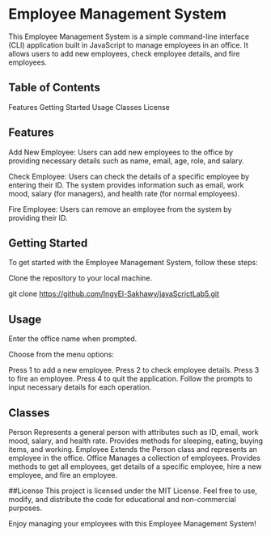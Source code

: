 # Employee Management System
This Employee Management System is a simple command-line interface (CLI) application built in JavaScript to manage employees in an office. It allows users to add new employees, check employee details, and fire employees.

## Table of Contents

Features
Getting Started
Usage
Classes
License

## Features
Add New Employee: Users can add new employees to the office by providing necessary details such as name, email, age, role, and salary.

Check Employee: Users can check the details of a specific employee by entering their ID. The system provides information such as email, work mood, salary (for managers), and health rate (for normal employees).

Fire Employee: Users can remove an employee from the system by providing their ID.

## Getting Started
To get started with the Employee Management System, follow these steps:

Clone the repository to your local machine.

git clone https://github.com/IngyEl-Sakhawy/javaScrictLab5.git


## Usage
Enter the office name when prompted.

Choose from the menu options:

Press 1 to add a new employee.
Press 2 to check employee details.
Press 3 to fire an employee.
Press 4 to quit the application.
Follow the prompts to input necessary details for each operation.

## Classes
Person
Represents a general person with attributes such as ID, email, work mood, salary, and health rate.
Provides methods for sleeping, eating, buying items, and working.
Employee
Extends the Person class and represents an employee in the office.
Office
Manages a collection of employees.
Provides methods to get all employees, get details of a specific employee, hire a new employee, and fire an employee.


##License
This project is licensed under the MIT License. Feel free to use, modify, and distribute the code for educational and non-commercial purposes.

Enjoy managing your employees with this Employee Management System!
